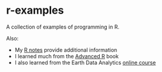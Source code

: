 # r-examples

A collection of examples of programming in R.

Also:

* My [R notes](https://github.com/mdpiper/knowledge/blob/main/R.md) provide additional information
* I learned much from the [Advanced R](https://adv-r.hadley.nz/r6.html) book
* I also learned from the Earth Data Analytics [online course](https://earthdatascience.org/courses/earth-analytics/document-your-science/)
